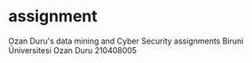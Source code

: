 # assignment
 Ozan Duru's data mining and Cyber ​​Security assignments
 Biruni Üniversitesi
 Ozan Duru 210408005
